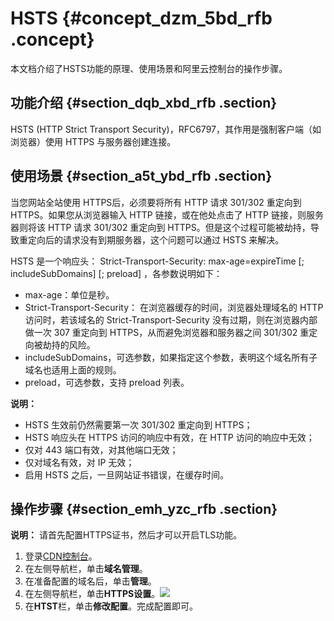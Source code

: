 # HSTS {#concept_dzm_5bd_rfb .concept}

本文档介绍了HSTS功能的原理、使用场景和阿里云控制台的操作步骤。

## 功能介绍 {#section_dqb_xbd_rfb .section}

HSTS \(HTTP Strict Transport Security\)，RFC6797，其作用是强制客户端（如浏览器）使用 HTTPS 与服务器创建连接。

## 使用场景 {#section_a5t_ybd_rfb .section}

当您网站全站使用 HTTPS后，必须要将所有 HTTP 请求 301/302 重定向到 HTTPS。如果您从浏览器输入 HTTP 链接，或在他处点击了 HTTP 链接，则服务器则将该 HTTP 请求 301/302 重定向到 HTTPS。但是这个过程可能被劫持，导致重定向后的请求没有到期服务器，这个问题可以通过 HSTS 来解决。

HSTS 是一个响应头： Strict-Transport-Security: max-age=expireTime \[; includeSubDomains\] \[; preload\] ，各参数说明如下：

-   max-age：单位是秒。
-   Strict-Transport-Security： 在浏览器缓存的时间，浏览器处理域名的 HTTP 访问时，若该域名的 Strict-Transport-Security 没有过期，则在浏览器内部做一次 307 重定向到 HTTPS，从而避免浏览器和服务器之间 301/302 重定向被劫持的风险。
-   includeSubDomains，可选参数，如果指定这个参数，表明这个域名所有子域名也适用上面的规则。
-   preload，可选参数，支持 preload 列表。

**说明：** 

-   HSTS 生效前仍然需要第一次 301/302 重定向到 HTTPS；
-   HSTS 响应头在 HTTPS 访问的响应中有效，在 HTTP 访问的响应中无效；
-   仅对 443 端口有效，对其他端口无效；
-   仅对域名有效，对 IP 无效；
-   启用 HSTS 之后，一旦网站证书错误，在缓存时间。

## 操作步骤 {#section_emh_yzc_rfb .section}

**说明：** 请首先配置HTTPS证书，然后才可以开启TLS功能。

1.  登录[CDN控制台](https://cdn.console.aliyun.com/)。
2.  在左侧导航栏，单击**域名管理**。
3.  在准备配置的域名后，单击**管理**。
4.  在左侧导航栏，单击**HTTPS设置**。![](http://static-aliyun-doc.oss-cn-hangzhou.aliyuncs.com/assets/img/41680/154174960121598_zh-CN.png)
5.  在**HTST**栏，单击**修改配置**。完成配置即可。

